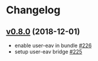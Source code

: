 # Changelog

## [v0.8.0](https://github.com/msgphp/eav-bundle/tree/v0.8.0) (2018-12-01)

- enable user-eav in bundle [\#226](https://github.com/msgphp/msgphp/pull/226)
- setup user-eav bridge [\#225](https://github.com/msgphp/msgphp/pull/225)
